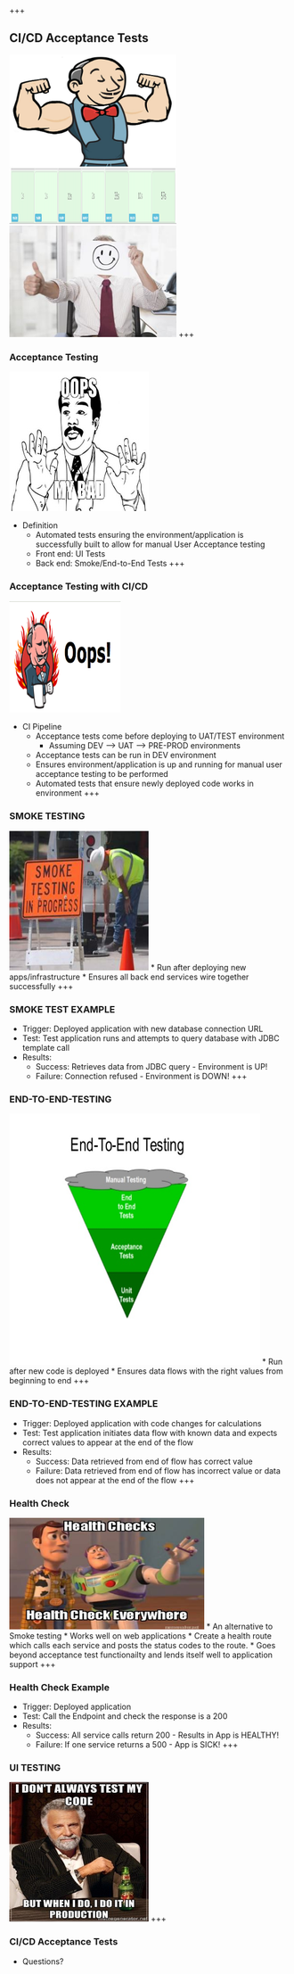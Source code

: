 +++
## CI/CD Acceptance Tests
<img src="./assets/championJenkins.jpeg" width="300" height="200"/>
<img src="./assets/passingJenkins.jpg" width="300" height="100"/>
<img src="./assets/yay.jpg" width="300" height="200"/>
+++

### Acceptance Testing
<img src="./assets/oops.jpg" width="250" height="250"/>

  * Definition
    * Automated tests ensuring the environment/application is successfully built to allow for manual User Acceptance testing
    * Front end: UI Tests
    * Back end: Smoke/End-to-End Tests
+++

### Acceptance Testing with CI/CD
<img src="./assets/devilJenkins.png" width="200" height="200"/>

  * CI Pipeline
    * Acceptance tests come before deploying to UAT/TEST environment
      * Assuming DEV --> UAT --> PRE-PROD environments
    * Acceptance tests can be run in DEV environment
    * Ensures environment/application is up and running for manual user acceptance testing to be performed
    * Automated tests that ensure newly deployed code works in environment
+++

### SMOKE TESTING
<img src="./assets/smoketest.jpg" width="250" height="250"/>
  * Run after deploying new apps/infrastructure
  * Ensures all back end services wire together successfully
+++

### SMOKE TEST EXAMPLE
  * Trigger: Deployed application with new database connection URL
  * Test: Test application runs and attempts to query database with JDBC template call
  * Results:
    * Success: Retrieves data from JDBC query - Environment is UP!
    * Failure: Connection refused - Environment is DOWN!
+++

### END-TO-END-TESTING
<img src="./assets/endToEnd.jpg" width="450" height="450"/>
  * Run after new code is deployed
  * Ensures data flows with the right values from beginning to end
+++

### END-TO-END-TESTING EXAMPLE
  * Trigger: Deployed application with code changes for calculations
  * Test: Test application initiates data flow with known data and expects correct values to appear at the end of the flow
  * Results:
    * Success: Data retrieved from end of flow has correct value
    * Failure: Data retrieved from end of flow has incorrect value or data does not appear at the end of the flow
+++

### Health Check
<img src="./assets/health_check.jpg" width="350" height="200"/>
  * An alternative to Smoke testing
  * Works well on web applications
    * Create a health route which calls each service and posts the status codes to the route.
    * Goes beyond acceptance test functionailty and lends itself well to application support
+++

### Health Check Example
  * Trigger: Deployed application
  * Test: Call the Endpoint and check the response is a 200
  * Results:
    * Success: All service calls return 200 - Results in App is HEALTHY!
    * Failure: If one service returns a 500 - App is SICK!
+++

### UI TESTING
<img src="./assets/dont-always-test.jpg" width="250" height="250" />
+++

### CI/CD Acceptance Tests
  * Questions?

